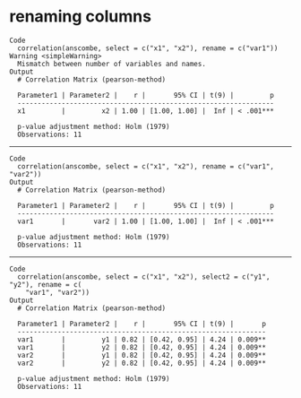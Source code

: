 # renaming columns

    Code
      correlation(anscombe, select = c("x1", "x2"), rename = c("var1"))
    Warning <simpleWarning>
      Mismatch between number of variables and names.
    Output
      # Correlation Matrix (pearson-method)
      
      Parameter1 | Parameter2 |    r |       95% CI | t(9) |         p
      ----------------------------------------------------------------
      x1         |         x2 | 1.00 | [1.00, 1.00] |  Inf | < .001***
      
      p-value adjustment method: Holm (1979)
      Observations: 11

---

    Code
      correlation(anscombe, select = c("x1", "x2"), rename = c("var1", "var2"))
    Output
      # Correlation Matrix (pearson-method)
      
      Parameter1 | Parameter2 |    r |       95% CI | t(9) |         p
      ----------------------------------------------------------------
      var1       |       var2 | 1.00 | [1.00, 1.00] |  Inf | < .001***
      
      p-value adjustment method: Holm (1979)
      Observations: 11

---

    Code
      correlation(anscombe, select = c("x1", "x2"), select2 = c("y1", "y2"), rename = c(
        "var1", "var2"))
    Output
      # Correlation Matrix (pearson-method)
      
      Parameter1 | Parameter2 |    r |       95% CI | t(9) |       p
      --------------------------------------------------------------
      var1       |         y1 | 0.82 | [0.42, 0.95] | 4.24 | 0.009**
      var1       |         y2 | 0.82 | [0.42, 0.95] | 4.24 | 0.009**
      var2       |         y1 | 0.82 | [0.42, 0.95] | 4.24 | 0.009**
      var2       |         y2 | 0.82 | [0.42, 0.95] | 4.24 | 0.009**
      
      p-value adjustment method: Holm (1979)
      Observations: 11

